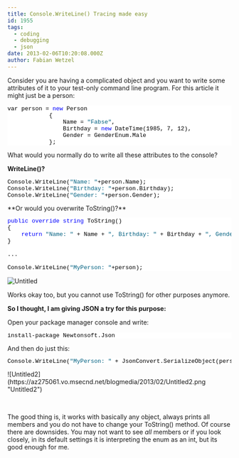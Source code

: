 ```yaml
---
title: Console.WriteLine() Tracing made easy
id: 1955
tags:
  - coding
  - debugging
  - json
date: 2013-02-06T10:20:08.000Z
author: Fabian Wetzel
---
```


Consider you are having a complicated object and you want to write some attributes of it to your test-only command line program. For this article it might just be a person:
<pre class="csharpcode">var person = <span class="kwrd">new</span> Person
            {
                Name = <span class="str">"Fabse"</span>, 
                Birthday = <span class="kwrd">new</span> DateTime(1985, 7, 12), 
                Gender = GenderEnum.Male
            };</pre>
<style type="text/css"><!--
.csharpcode, .csharpcode pre
{
	font-size: small;
	color: black;
	font-family: consolas, "Courier New", courier, monospace;
	background-color: #ffffff;
	/*white-space: pre;*/
}
.csharpcode pre { margin: 0em; }
.csharpcode .rem { color: #008000; }
.csharpcode .kwrd { color: #0000ff; }
.csharpcode .str { color: #006080; }
.csharpcode .op { color: #0000c0; }
.csharpcode .preproc { color: #cc6633; }
.csharpcode .asp { background-color: #ffff00; }
.csharpcode .html { color: #800000; }
.csharpcode .attr { color: #ff0000; }
.csharpcode .alt 
{
	background-color: #f4f4f4;
	width: 100%;
	margin: 0em;
}
.csharpcode .lnum { color: #606060; }
--></style>What would you normally do to write all these attributes to the console?

**WriteLine()?**
<pre class="csharpcode">Console.WriteLine(<span class="str">"Name: "</span>+person.Name);
Console.WriteLine(<span class="str">"Birthday: "</span>+person.Birthday);
Console.WriteLine(<span class="str">"Gender: "</span>+person.Gender);</pre>
<style type="text/css"><!--
.csharpcode, .csharpcode pre
{
	font-size: small;
	color: black;
	font-family: consolas, "Courier New", courier, monospace;
	background-color: #ffffff;
	/*white-space: pre;*/
}
.csharpcode pre { margin: 0em; }
.csharpcode .rem { color: #008000; }
.csharpcode .kwrd { color: #0000ff; }
.csharpcode .str { color: #006080; }
.csharpcode .op { color: #0000c0; }
.csharpcode .preproc { color: #cc6633; }
.csharpcode .asp { background-color: #ffff00; }
.csharpcode .html { color: #800000; }
.csharpcode .attr { color: #ff0000; }
.csharpcode .alt 
{
	background-color: #f4f4f4;
	width: 100%;
	margin: 0em;
}
.csharpcode .lnum { color: #606060; }
--></style>**Or would you overwrite ToString()?**
<pre class="csharpcode"><span class="kwrd">public</span> <span class="kwrd">override</span> <span class="kwrd">string</span> ToString()
{
    <span class="kwrd">return</span> <span class="str">"Name: "</span> + Name + <span class="str">", Birthday: "</span> + Birthday + <span class="str">", Gender: "</span> + Gender;
}

...

Console.WriteLine(<span class="str">"MyPerson: "</span>+person);</pre>
![Untitled](https://az275061.vo.msecnd.net/blogmedia/2013/02/Untitled.png "Untitled")

Works okay too, but you cannot use ToString() for other purposes anymore.

**So I thought, I am giving JSON a try for this purpose:**

Open your package manager console and write:
<pre class="csharpcode">install-package Newtonsoft.Json</pre>
<style type="text/css"><!--
.csharpcode, .csharpcode pre
{
	font-size: small;
	color: black;
	font-family: consolas, "Courier New", courier, monospace;
	background-color: #ffffff;
	/*white-space: pre;*/
}
.csharpcode pre { margin: 0em; }
.csharpcode .rem { color: #008000; }
.csharpcode .kwrd { color: #0000ff; }
.csharpcode .str { color: #006080; }
.csharpcode .op { color: #0000c0; }
.csharpcode .preproc { color: #cc6633; }
.csharpcode .asp { background-color: #ffff00; }
.csharpcode .html { color: #800000; }
.csharpcode .attr { color: #ff0000; }
.csharpcode .alt 
{
	background-color: #f4f4f4;
	width: 100%;
	margin: 0em;
}
.csharpcode .lnum { color: #606060; }
--></style>And then do just this:
<pre class="csharpcode">Console.WriteLine(<span class="str">"MyPerson: "</span> + JsonConvert.SerializeObject(person));</pre>
<style type="text/css"><!--
.csharpcode, .csharpcode pre
{
	font-size: small;
	color: black;
	font-family: consolas, "Courier New", courier, monospace;
	background-color: #ffffff;
	/*white-space: pre;*/
}
.csharpcode pre { margin: 0em; }
.csharpcode .rem { color: #008000; }
.csharpcode .kwrd { color: #0000ff; }
.csharpcode .str { color: #006080; }
.csharpcode .op { color: #0000c0; }
.csharpcode .preproc { color: #cc6633; }
.csharpcode .asp { background-color: #ffff00; }
.csharpcode .html { color: #800000; }
.csharpcode .attr { color: #ff0000; }
.csharpcode .alt 
{
	background-color: #f4f4f4;
	width: 100%;
	margin: 0em;
}
.csharpcode .lnum { color: #606060; }
--></style>![Untitled2](https://az275061.vo.msecnd.net/blogmedia/2013/02/Untitled2.png "Untitled2")

&nbsp;

The good thing is, it works with basically any object, always prints all members and you do not have to change your ToString() method. Of course there are downsides. You may not want to see *all* members or if you look closely, in its default settings it is interpreting the enum as an int, but its good enough for me.
